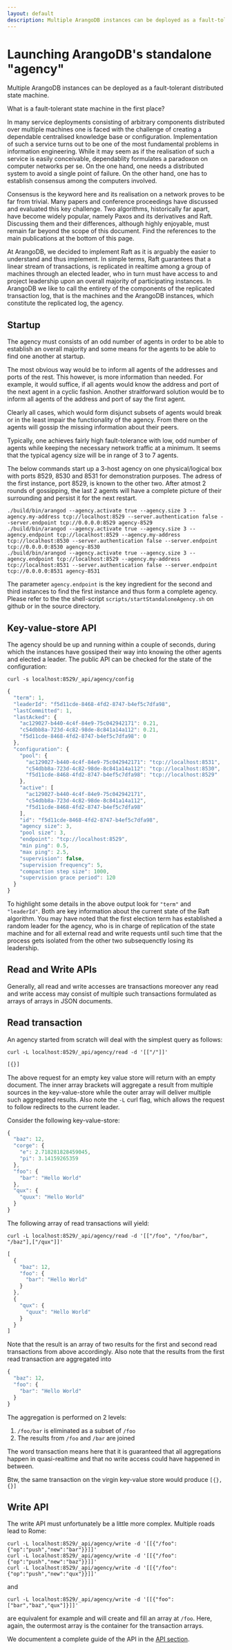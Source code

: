 ```yaml
---
layout: default
description: Multiple ArangoDB instances can be deployed as a fault-tolerant distributed state machine
---
```

Launching ArangoDB's standalone "agency"
========================================

Multiple ArangoDB instances can be deployed as a fault-tolerant distributed state machine.

What is a fault-tolerant state machine in the first place?

In many service deployments consisting of arbitrary components distributed over multiple machines one is faced with the challenge of creating a dependable centralised knowledge base or configuration. Implementation of such a service turns out to be one of the most fundamental problems in information engineering. While it may seem as if the realisation of such a service is easily conceivable, dependablity formulates a paradoxon on computer networks per se. On the one hand, one needs a distributed system to avoid a single point of failure. On the other hand, one has to establish consensus among the computers involved.

Consensus is the keyword here and its realisation on a network proves to be far from trivial. Many papers and conference proceedings have discussed and evaluated this key challenge. Two algorithms, historically far apart, have become widely popular, namely Paxos and its derivatives and Raft. Discussing them and their differences, although highly enjoyable, must remain far beyond the scope of this document. Find the references to the main publications at the bottom of this page.

At ArangoDB, we decided to implement Raft as it is arguably the easier to understand and thus implement. In simple terms, Raft guarantees that a linear stream of transactions, is replicated in realtime among a group of machines through an elected leader, who in turn must have access to and project leadership upon an overall majority of participating instances. In ArangoDB we like to call the entirety of the components of the replicated transaction log, that is the machines and the ArangoDB instances, which constitute the replicated log, the agency.

Startup
-------

The agency must consists of an odd number of agents in order to be able to establish an overall majority and some means for the agents to be able to find one another at startup. 

The most obvious way would be to inform all agents of the addresses and ports of the rest. This however, is more information than needed. For example, it would suffice, if all agents would know the address and port of the next agent in a cyclic fashion. Another straitforward solution would be to inform all agents of the address and port of say the first agent.

Clearly all cases, which would form disjunct subsets of agents would break or in the least impair the functionality of the agency. From there on the agents will gossip the missing information about their peers.

Typically, one achieves fairly high fault-tolerance with low, odd number of agents while keeping the necessary network traffic at a minimum. It seems that the typical agency size will be in range of 3 to 7 agents.

The below commands start up a 3-host agency on one physical/logical box with ports 8529, 8530 and 8531 for demonstration purposes. The adress of the first instance, port 8529, is known to the other two. After atmost 2 rounds of gossipping, the last 2 agents will have a complete picture of their surrounding and persist it for the next restart.

```
./build/bin/arangod --agency.activate true --agency.size 3 --agency.my-address tcp://localhost:8529 --server.authentication false --server.endpoint tcp://0.0.0.0:8529 agency-8529
./build/bin/arangod --agency.activate true --agency.size 3 --agency.endpoint tcp://localhost:8529 --agency.my-address tcp://localhost:8530 --server.authentication false --server.endpoint tcp://0.0.0.0:8530 agency-8530
./build/bin/arangod --agency.activate true --agency.size 3 --agency.endpoint tcp://localhost:8529 --agency.my-address tcp://localhost:8531 --server.authentication false --server.endpoint tcp://0.0.0.0:8531 agency-8531 
```

The parameter `agency.endpoint` is the key ingredient for the second and third instances to find the first instance and thus form a complete agency. Please refer to the the shell-script `scripts/startStandaloneAgency.sh` on github or in the source directory.

Key-value-store API
-------------------

The agency should be up and running within a couple of seconds, during which the instances have gossiped their way into knowing the other agents and elected a leader. The public API can be checked for the state of the configuration:

```
curl -s localhost:8529/_api/agency/config
```

```js
{
  "term": 1,
  "leaderId": "f5d11cde-8468-4fd2-8747-b4ef5c7dfa98",
  "lastCommitted": 1,
  "lastAcked": {
    "ac129027-b440-4c4f-84e9-75c042942171": 0.21,
    "c54dbb8a-723d-4c82-98de-8c841a14a112": 0.21,
    "f5d11cde-8468-4fd2-8747-b4ef5c7dfa98": 0
  },
  "configuration": {
    "pool": {
      "ac129027-b440-4c4f-84e9-75c042942171": "tcp://localhost:8531",
      "c54dbb8a-723d-4c82-98de-8c841a14a112": "tcp://localhost:8530",
      "f5d11cde-8468-4fd2-8747-b4ef5c7dfa98": "tcp://localhost:8529"
    },
    "active": [
      "ac129027-b440-4c4f-84e9-75c042942171",
      "c54dbb8a-723d-4c82-98de-8c841a14a112",
      "f5d11cde-8468-4fd2-8747-b4ef5c7dfa98"
    ],
    "id": "f5d11cde-8468-4fd2-8747-b4ef5c7dfa98",
    "agency size": 3,
    "pool size": 3,
    "endpoint": "tcp://localhost:8529",
    "min ping": 0.5,
    "max ping": 2.5,
    "supervision": false,
    "supervision frequency": 5,
    "compaction step size": 1000,
    "supervision grace period": 120
  }
}
```

To highlight some details in the above output look for `"term"` and `"leaderId"`. Both are key information about the current state of the Raft algorithm. You may have noted that the first election term has established a random leader for the agency, who is in charge of replication of the state machine and for all external read and write requests until such time that the process gets isolated from the other two subsequenctly losing its leadership.

Read and Write APIs
-------------------

Generally, all read and write accesses are transactions moreover any read and write access may consist of multiple such transactions formulated as arrays of arrays in JSON documents.

Read transaction
----------------

An agency started from scratch will deal with the simplest query as follows:
```
curl -L localhost:8529/_api/agency/read -d '[["/"]]'
```

```js
[{}]
```

The above request for an empty key value store will return with an empty document. The inner array brackets will aggregate a result from multiple sources in the key-value-store while the outer array will deliver multiple such aggregated results. Also note the `-L` curl flag, which allows the request to follow redirects to the current leader.

Consider the following key-value-store:
```js
{
  "baz": 12,
  "corge": {
    "e": 2.718281828459045,
    "pi": 3.14159265359
  },
  "foo": {
    "bar": "Hello World"
  },
  "qux": {
    "quux": "Hello World"
  }
}
```

The following array of read transactions will yield:

```
curl -L localhost:8529/_api/agency/read -d '[["/foo", "/foo/bar", "/baz"],["/qux"]]'
```

```js
[
  {
    "baz": 12,
    "foo": {
      "bar": "Hello World"
    }
  },
  {
    "qux": {
      "quux": "Hello World"
    }
  }
]
```

Note that the result is an array of two results for the first and second read transactions from above accordingly. Also note that the results from the first read transaction are aggregated into
```js
{
  "baz": 12,
  "foo": {
    "bar": "Hello World"
  }
}
```

The aggregation is performed on 2 levels:

1. `/foo/bar` is eliminated as a subset of `/foo`
2. The results from `/foo` and `/bar` are joined

The word transaction means here that it is guaranteed that all aggregations happen in quasi-realtime and that no write access could have happened in between.

Btw, the same transaction on the virgin key-value store would produce `[{},{}]`

Write API
---------

The write API must unfortunately be a little more complex. Multiple roads lead to Rome:

```
curl -L localhost:8529/_api/agency/write -d '[[{"/foo":{"op":"push","new":"bar"}}]]'
curl -L localhost:8529/_api/agency/write -d '[[{"/foo":{"op":"push","new":"baz"}}]]'
curl -L localhost:8529/_api/agency/write -d '[[{"/foo":{"op":"push","new":"qux"}}]]'
```

and

```
curl -L localhost:8529/_api/agency/write -d '[[{"foo":["bar","baz","qux"]}]]'
```

are equivalent for example and will create and fill an array at `/foo`. Here, again, the outermost array is the container for the transaction arrays.

We documentent a complete guide of the API in the [API section](http/agency.html).

